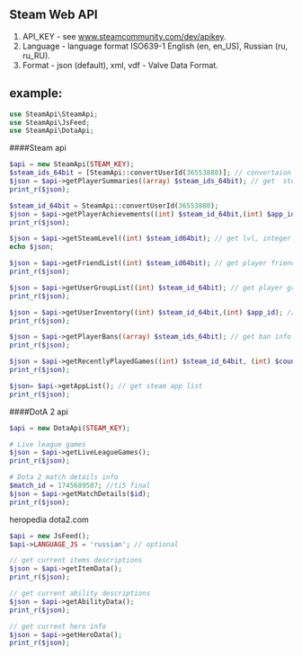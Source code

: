 ## Steam Web API
1. API_KEY - see www.steamcommunity.com/dev/apikey.
2. Language -  language format ISO639-1 English (en, en_US), Russian (ru, ru_RU).
3. Format - json (default), xml, vdf - Valve Data Format.
 
## example:

````php
use SteamApi\SteamApi;
use SteamApi\JsFeed;
use SteamApi\DotaApi;
````
####Steam api
````php
$api = new SteamApi(STEAM_KEY);
$steam_ids_64bit = [SteamApi::convertUserId(36553880)]; // convertaion steam id - 32 to 64bit
$json = $api->getPlayerSummaries((array) $steam_ids_64bit); // get  steam profile
print_r($json);

$steam_id_64bit = SteamApi::convertUserId(36553880);
$json = $api->getPlayerAchievements((int) $steam_id_64bit,(int) $app_id); // get app achivements, default app - dota2 (570) 
print_r($json);

$json = $api->getSteamLevel((int) $steam_id64bit); // get lvl, integer
echo $json;

$json = $api->getFriendList((int) $steam_id64bit); // get player friends
print_r($json);

$json = $api->getUserGroupList((int) $steam_id_64bit); // get player groups
print_r($json);

$json = $api->getUserInventory((int) $steam_id_64bit,(int) $app_id); // get inventory list
print_r($json);

$json = $api->getPlayerBans((array) $steam_ids_64bit); // get ban info
print_r($json);

$json = $api->getRecentlyPlayedGames((int) $steam_id_64bit, (int) $counter = 25); 
print_r($json);

$json= $api->getAppList(); // get steam app list
print_r($json);
````
####DotA 2 api
````php
$api = new DotaApi(STEAM_KEY);

# Live league games
$json = $api->getLiveLeagueGames();
print_r($json);

# Dota 2 match details info
$match_id = 1745689587; //ti5 final
$json = $api->getMatchDetails($id);
print_r($json);
````
 heropedia dota2.com
 ````php
$api = new JsFeed();
$api->LANGUAGE_JS = 'russian'; // optional

// get current items descriptions 
$json = $api->getItemData();
print_r($json);

// get current ability descriptions
$json = $api->getAbilityData();
print_r($json);

// get current hero info
$json = $api->getHeroData();
print_r($json);
````
